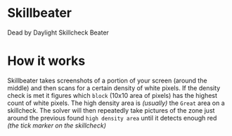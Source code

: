 # Skillbeater
Dead by Daylight Skillcheck Beater

# How it works
Skillbeater takes screenshots of a portion of your screen (around the middle) and then scans for a certain density of white pixels. If the density check is met it figures which `block` (10x10 area of pixels) has the highest count of white pixels. The high density area is *(usually)* the `Great` area on a skillcheck. The solver will then repeatedly take pictures of the zone just around the previous found `high density area` until it detects enough red *(the tick marker on the skillcheck)*
